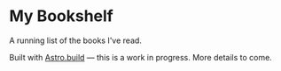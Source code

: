 # My Bookshelf

A running list of the books I've read.

Built with [Astro.build](https://astro.build) — this is a work in progress. More details to come.
